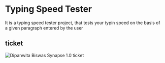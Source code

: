 
# Typing Speed Tester

It is a typing speed tester project, that tests your typin speed on the basis of a given paragraph entered by the user



## ticket

![Dipanwita Biswas Synapse 1.0 ticket](https://i.postimg.cc/sXG1P8rp/dipanwita-1.png)